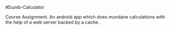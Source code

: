 #Dumb-Calculator

Course Assignment. An android app which does mundane calculations with the help of a web server backed by a cache.
